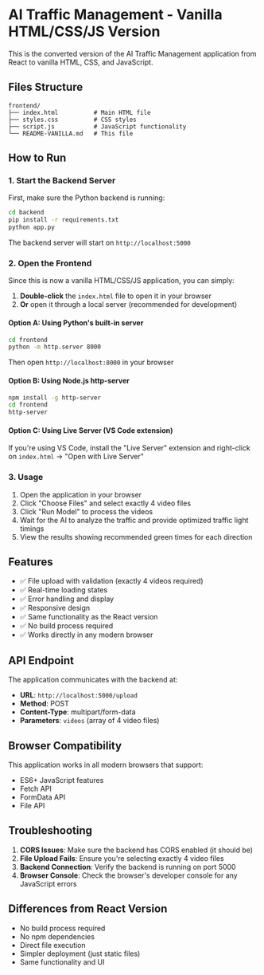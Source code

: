 # AI Traffic Management - Vanilla HTML/CSS/JS Version

This is the converted version of the AI Traffic Management application from React to vanilla HTML, CSS, and JavaScript.

## Files Structure

```
frontend/
├── index.html          # Main HTML file
├── styles.css          # CSS styles
├── script.js           # JavaScript functionality
└── README-VANILLA.md   # This file
```

## How to Run

### 1. Start the Backend Server

First, make sure the Python backend is running:

```bash
cd backend
pip install -r requirements.txt
python app.py
```

The backend server will start on `http://localhost:5000`

### 2. Open the Frontend

Since this is now a vanilla HTML/CSS/JS application, you can simply:

1. **Double-click** the `index.html` file to open it in your browser
2. **Or** open it through a local server (recommended for development)

#### Option A: Using Python's built-in server
```bash
cd frontend
python -m http.server 8000
```
Then open `http://localhost:8000` in your browser

#### Option B: Using Node.js http-server
```bash
npm install -g http-server
cd frontend
http-server
```

#### Option C: Using Live Server (VS Code extension)
If you're using VS Code, install the "Live Server" extension and right-click on `index.html` → "Open with Live Server"

### 3. Usage

1. Open the application in your browser
2. Click "Choose Files" and select exactly 4 video files
3. Click "Run Model" to process the videos
4. Wait for the AI to analyze the traffic and provide optimized traffic light timings
5. View the results showing recommended green times for each direction

## Features

- ✅ File upload with validation (exactly 4 videos required)
- ✅ Real-time loading states
- ✅ Error handling and display
- ✅ Responsive design
- ✅ Same functionality as the React version
- ✅ No build process required
- ✅ Works directly in any modern browser

## API Endpoint

The application communicates with the backend at:
- **URL**: `http://localhost:5000/upload`
- **Method**: POST
- **Content-Type**: multipart/form-data
- **Parameters**: `videos` (array of 4 video files)

## Browser Compatibility

This application works in all modern browsers that support:
- ES6+ JavaScript features
- Fetch API
- FormData API
- File API

## Troubleshooting

1. **CORS Issues**: Make sure the backend has CORS enabled (it should be)
2. **File Upload Fails**: Ensure you're selecting exactly 4 video files
3. **Backend Connection**: Verify the backend is running on port 5000
4. **Browser Console**: Check the browser's developer console for any JavaScript errors

## Differences from React Version

- No build process required
- No npm dependencies
- Direct file execution
- Simpler deployment (just static files)
- Same functionality and UI 